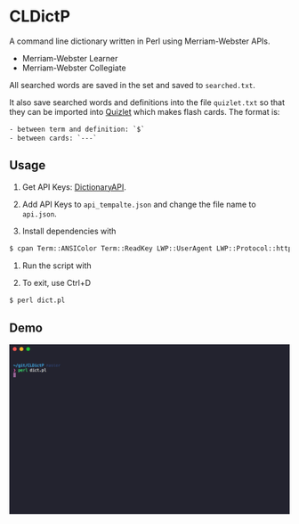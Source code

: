 # CLDictP
A command line dictionary written in Perl using Merriam-Webster APIs.

- Merriam-Webster Learner
- Merriam-Webster Collegiate

All searched words are saved in the set and saved to `searched.txt`.

It also save searched words and definitions into the file `quizlet.txt` so that they can be imported into [Quizlet](https://quizlet.com/) which makes flash cards. The format is:

    - between term and definition: `$`
    - between cards: `---`

## Usage

1. Get API Keys: [DictionaryAPI](https://www.dictionaryapi.com/).

1. Add API Keys to `api_tempalte.json` and change the file name to `api.json`.

1. Install dependencies with 

``` bash
$ cpan Term::ANSIColor Term::ReadKey LWP::UserAgent LWP::Protocol::https Readonly XML::LibXML JSON::XS Data::Dumper Set::Light
```

1. Run the script with

1. To exit, use Ctrl+D

``` bash
$ perl dict.pl
```

## Demo

![demo_gif](./demo.gif)
